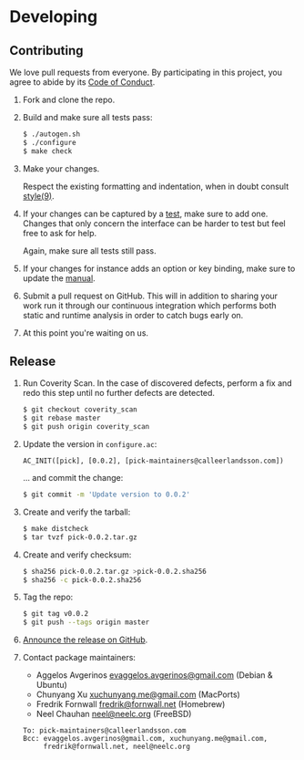 # Developing

## Contributing

We love pull requests from everyone.
By participating in this project,
you agree to abide by its [Code of Conduct][conduct].

1. Fork and clone the repo.

2. Build and make sure all tests pass:

   ```sh
   $ ./autogen.sh
   $ ./configure
   $ make check
   ```

3. Make your changes.

   Respect the existing formatting and indentation,
   when in doubt consult [style(9)][style].

4. If your changes can be captured by a [test],
   make sure to add one.
   Changes that only concern the interface can be harder to test but feel free
   to ask for help.

   Again,
   make sure all tests still pass.

5. If your changes for instance adds an option or key binding,
   make sure to update the [manual].

6. Submit a pull request on GitHub.
   This will in addition to sharing your work run it through our continuous
   integration which performs both static and runtime analysis in order to catch
   bugs early on.

7. At this point you're waiting on us.

## Release

1. Run Coverity Scan.
   In the case of discovered defects,
   perform a fix and redo this step until no further defects are detected.

   ```sh
   $ git checkout coverity_scan
   $ git rebase master
   $ git push origin coverity_scan
   ```

2. Update the version in `configure.ac`:

   ```
   AC_INIT([pick], [0.0.2], [pick-maintainers@calleerlandsson.com])
   ```

   ... and commit the change:

   ```sh
   $ git commit -m 'Update version to 0.0.2'
   ```

3. Create and verify the tarball:

   ```sh
   $ make distcheck
   $ tar tvzf pick-0.0.2.tar.gz
   ```

4. Create and verify checksum:

   ```sh
   $ sha256 pick-0.0.2.tar.gz >pick-0.0.2.sha256
   $ sha256 -c pick-0.0.2.sha256
   ```

5. Tag the repo:

   ```sh
   $ git tag v0.0.2
   $ git push --tags origin master
   ```

6. [Announce the release on GitHub][announce].

7. Contact package maintainers:

   * Aggelos Avgerinos <evaggelos.avgerinos@gmail.com> (Debian & Ubuntu)
   * Chunyang Xu <xuchunyang.me@gmail.com> (MacPorts)
   * Fredrik Fornwall <fredrik@fornwall.net> (Homebrew)
   * Neel Chauhan <neel@neelc.org> (FreeBSD)

   ```
   To: pick-maintainers@calleerlandsson.com
   Bcc: evaggelos.avgerinos@gmail.com, xuchunyang.me@gmail.com,
        fredrik@fornwall.net, neel@neelc.org
   ```

[announce]: https://github.com/calleerlandsson/pick/releases/new
[conduct]: https://github.com/calleerlandsson/pick/blob/master/CODE_OF_CONDUCT.md
[manual]: https://github.com/calleerlandsson/pick/tree/master/pick.1
[style]: https://man.openbsd.org/style
[test]: https://github.com/calleerlandsson/pick/tree/master/tests#test-suite

